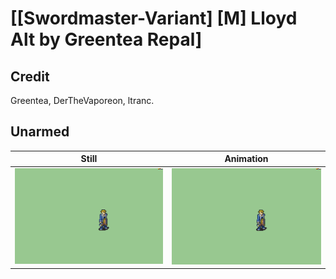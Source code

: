 # [\[Swordmaster-Variant\] \[M\] Lloyd Alt by Greentea Repal]

## Credit

Greentea, DerTheVaporeon, ltranc.

## Unarmed

| Still | Animation |
| :---: | :-------: |
| ![Unarmed still](./Unarmed_000.png) | ![Unarmed animation](./Unarmed.gif) |
